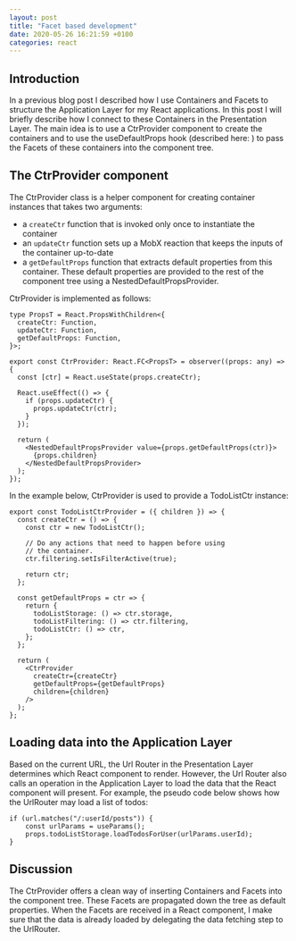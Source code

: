 ```yaml
---
layout: post
title: "Facet based development"
date: 2020-05-26 16:21:59 +0100
categories: react
---
```


## Introduction

In a previous blog post I described how I use Containers and Facets to structure the Application Layer for my React applications. In this post I will briefly describe how I connect to these Containers in the Presentation Layer. The main idea is to use a CtrProvider component to create the containers and to use the useDefaultProps hook (described here: ) to pass the Facets of these containers into the component tree.

## The CtrProvider component

The CtrProvider class is a helper component for creating container instances that takes two arguments:

- a `createCtr` function that is invoked only once to instantiate the container
- an `updateCtr` function sets up a MobX reaction that keeps the inputs of the container up-to-date
- a `getDefaultProps` function that extracts default properties from this container. These default properties are provided
  to the rest of the component tree using a NestedDefaultPropsProvider.

CtrProvider is implemented as follows:

```
type PropsT = React.PropsWithChildren<{
  createCtr: Function,
  updateCtr: Function,
  getDefaultProps: Function,
}>;

export const CtrProvider: React.FC<PropsT> = observer((props: any) => {
  const [ctr] = React.useState(props.createCtr);

  React.useEffect(() => {
    if (props.updateCtr) {
      props.updateCtr(ctr);
    }
  });

  return (
    <NestedDefaultPropsProvider value={props.getDefaultProps(ctr)}>
      {props.children}
    </NestedDefaultPropsProvider>
  );
});
```

In the example below, CtrProvider is used to provide a TodoListCtr instance:

```
export const TodoListCtrProvider = ({ children }) => {
  const createCtr = () => {
    const ctr = new TodoListCtr();

    // Do any actions that need to happen before using
    // the container.
    ctr.filtering.setIsFilterActive(true);

    return ctr;
  };

  const getDefaultProps = ctr => {
    return {
      todoListStorage: () => ctr.storage,
      todoListFiltering: () => ctr.filtering,
      todoListCtr: () => ctr,
    };
  };

  return (
    <CtrProvider
      createCtr={createCtr}
      getDefaultProps={getDefaultProps}
      children={children}
    />
  );
};

```

## Loading data into the Application Layer

Based on the current URL, the Url Router in the Presentation Layer determines which React component to render. However, the Url Router also calls an operation in the Application Layer to load the data that the React component will present. For example, the pseudo code below shows how the UrlRouter may load a list of todos:

```
if (url.matches("/:userId/posts")) {
    const urlParams = useParams();
    props.todoListStorage.loadTodosForUser(urlParams.userId);
}
```

## Discussion

The CtrProvider offers a clean way of inserting Containers and Facets into the component tree. These Facets are propagated down the tree as default properties. When the Facets are received in a React component, I make sure that the data is already loaded by delegating the data fetching step to the UrlRouter.
